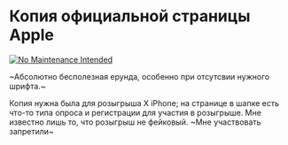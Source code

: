 # Копия официальной страницы Apple

[![No Maintenance Intended](http://unmaintained.tech/badge.svg)](http://unmaintained.tech/)

~Абсолютно бесполезная ерунда, особенно при отсутсвии нужного шрифта.~ 

Копия нужна была для розыгрыша Х iPhone; на странице в шапке есть что-то типа опроса и регистрации для участия в розыгрыше. Мне известно лишь то, что розыгрыш не фейковый. ~Мне участвовать запретили~
